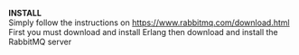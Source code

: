 <b>INSTALL</b><br/>
Simply follow the instructions on https://www.rabbitmq.com/download.html<br/>
First you must download and install Erlang then download and install the RabbitMQ server
<br/>
